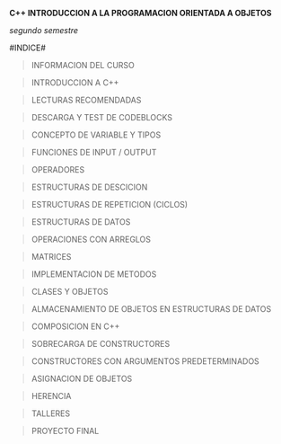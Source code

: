 **C++ INTRODUCCION A LA PROGRAMACION ORIENTADA A OBJETOS**

*segundo semestre*

#INDICE#

>INFORMACION DEL CURSO

>INTRODUCCION A C++

>LECTURAS RECOMENDADAS

>DESCARGA Y TEST DE CODEBLOCKS

>CONCEPTO DE VARIABLE Y TIPOS

>FUNCIONES DE INPUT / OUTPUT

>OPERADORES

>ESTRUCTURAS DE DESCICION

>ESTRUCTURAS DE REPETICION (CICLOS)

>ESTRUCTURAS DE DATOS

>OPERACIONES CON ARREGLOS

>MATRICES

>IMPLEMENTACION DE METODOS

>CLASES Y OBJETOS

>ALMACENAMIENTO DE OBJETOS EN ESTRUCTURAS DE DATOS

>COMPOSICION EN C++

>SOBRECARGA DE CONSTRUCTORES

>CONSTRUCTORES CON ARGUMENTOS PREDETERMINADOS

>ASIGNACION DE OBJETOS

>HERENCIA

>TALLERES

>PROYECTO FINAL
